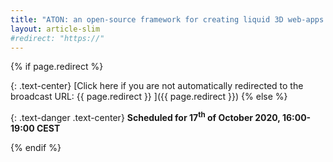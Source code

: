 ```yaml
---
title: "ATON: an open-source framework for creating liquid 3D web-apps for CH"
layout: article-slim
#redirect: "https://"
---
```



{% if page.redirect %}

{: .text-center}
[Click here if you are not automatically redirected to the broadcast URL: {{ page.redirect }} ]({{ page.redirect }})
{% else %}

{: .text-danger .text-center}
**Scheduled for 17<sup>th</sup> of October 2020, 16:00-19:00 CEST**

{% endif %}